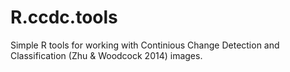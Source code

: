 # R.ccdc.tools
Simple R tools for working with Continious Change Detection and Classification (Zhu &amp; Woodcock 2014) images. 
